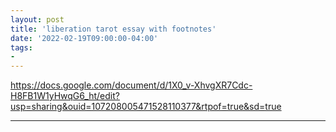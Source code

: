 ```yaml
---
layout: post
title: 'liberation tarot essay with footnotes'
date: '2022-02-19T09:00:00-04:00'
tags:
- 
--- 
```


<https://docs.google.com/document/d/1X0_v-XhvgXR7Cdc-H8FB1W1yHwqG6_ht/edit?usp=sharing&ouid=107208005471528110377&rtpof=true&sd=true>


---


<!-- hyperlink bank -->


<!-- &#042; = asterisk -->
<!-- &#039; = single quote '-->
